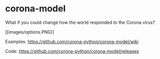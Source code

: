 # corona-model
What if you could change how the world responded to the Corona virus?


[[images/options.PNG]]

Examples:
https://github.com/corona-python/corona-model/wiki

Code:
https://github.com/corona-python/corona-model/releases

